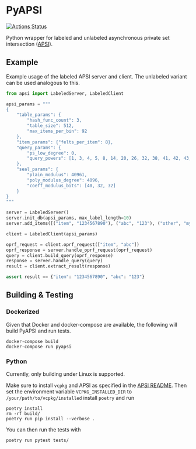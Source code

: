 # PyAPSI

[![Actions Status](https://github.com/LGro/PyAPSI/workflows/ci-cd-pipeline/badge.svg)](https://github.com/LGro/PyAPSI/actions)

Python wrapper for labeled and unlabeled asynchronous private set intersection
([APSI](https://github.com/microsoft/apsi)).

## Example

Example usage of the labeled APSI server and client.
The unlabeled variant can be used analogous to this.

```python
from apsi import LabeledServer, LabeledClient

apsi_params = """
{
    "table_params": {
        "hash_func_count": 3,
        "table_size": 512,
        "max_items_per_bin": 92
    },
    "item_params": {"felts_per_item": 8},
    "query_params": {
        "ps_low_degree": 0,
        "query_powers": [1, 3, 4, 5, 8, 14, 20, 26, 32, 38, 41, 42, 43, 45, 46]
    },
    "seal_params": {
        "plain_modulus": 40961,
        "poly_modulus_degree": 4096,
        "coeff_modulus_bits": [40, 32, 32]
    }
}
"""

server = LabeledServer()
server.init_db(apsi_params, max_label_length=10)
server.add_items([("item", "1234567890"), ("abc", "123"), ("other", "my label")])

client = LabeledClient(apsi_params)

oprf_request = client.oprf_request(["item", "abc"])
oprf_response = server.handle_oprf_request(oprf_request)
query = client.build_query(oprf_response)
response = server.handle_query(query)
result = client.extract_result(response)

assert result == {"item": "1234567890", "abc": "123"}
```

## Building & Testing

### Dockerized

Given that Docker and docker-compose are available, the following will build PyAPSI and
run tests.

```
docker-compose build
docker-compose run pyapsi
```

### Python

Currently, only building under Linux is supported.

Make sure to install `vcpkg` and APSI as specified in the
[APSI README](https://github.com/microsoft/APSI/blob/main/README.md).
Then set the environment variable `VCPKG_INSTALLED_DIR` to
`/your/path/to/vcpkg/installed` install `poetry` and run

```
poetry install
rm -rf build/
poetry run pip install --verbose .
```

You can then run the tests with

```
poetry run pytest tests/
```
